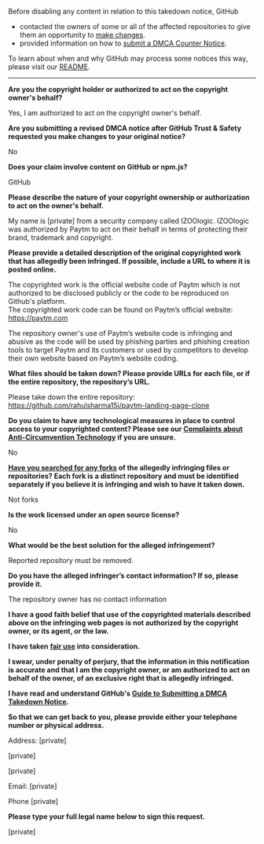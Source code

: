 Before disabling any content in relation to this takedown notice, GitHub
- contacted the owners of some or all of the affected repositories to give them an opportunity to [make changes](https://docs.github.com/en/github/site-policy/dmca-takedown-policy#a-how-does-this-actually-work).
- provided information on how to [submit a DMCA Counter Notice](https://docs.github.com/en/articles/guide-to-submitting-a-dmca-counter-notice).

To learn about when and why GitHub may process some notices this way, please visit our [README](https://github.com/github/dmca/blob/master/README.md#anatomy-of-a-takedown-notice).

---

**Are you the copyright holder or authorized to act on the copyright owner's behalf?**

Yes, I am authorized to act on the copyright owner's behalf.

**Are you submitting a revised DMCA notice after GitHub Trust & Safety requested you make changes to your original notice?**

No

**Does your claim involve content on GitHub or npm.js?**

GitHub

**Please describe the nature of your copyright ownership or authorization to act on the owner's behalf.**

My name is [private] from a security company called IZOOlogic. IZOOlogic was authorized by Paytm to act on their behalf in terms of protecting their brand, trademark and copyright.

**Please provide a detailed description of the original copyrighted work that has allegedly been infringed. If possible, include a URL to where it is posted online.**

The copyrighted work is the official website code of Paytm which is not authorized to be disclosed publicly or the code to be reproduced on Github's platform.  
The copyrighted work code can be found on Paytm’s official website: https://paytm.com

The repository owner's use of Paytm’s website code is infringing and abusive as the code will be used by phishing parties and phishing creation tools to target Paytm and its customers or used by competitors to develop their own website based on Paytm’s website coding.

**What files should be taken down? Please provide URLs for each file, or if the entire repository, the repository’s URL.**

Please take down the entire repository: https://github.com/rahulsharma15j/paytm-landing-page-clone

**Do you claim to have any technological measures in place to control access to your copyrighted content? Please see our <a href=https://docs.github.com/articles/guide-to-submitting-a-dmca-takedown-notice#complaints-about-anti-circumvention-technology>Complaints about Anti-Circumvention Technology</a> if you are unsure.**

No

**<a href=https://docs.github.com/articles/dmca-takedown-policy#b-what-about-forks-or-whats-a-fork>Have you searched for any forks</a> of the allegedly infringing files or repositories? Each fork is a distinct repository and must be identified separately if you believe it is infringing and wish to have it taken down.**

Not forks

**Is the work licensed under an open source license?**

No

**What would be the best solution for the alleged infringement?**

Reported repository must be removed.

**Do you have the alleged infringer’s contact information? If so, please provide it.**

The repository owner has no contact information

**I have a good faith belief that use of the copyrighted materials described above on the infringing web pages is not authorized by the copyright owner, or its agent, or the law.**

**I have taken <a href=https://www.lumendatabase.org/topics/22>fair use</a> into consideration.**

**I swear, under penalty of perjury, that the information in this notification is accurate and that I am the copyright owner, or am authorized to act on behalf of the owner, of an exclusive right that is allegedly infringed.**

**I have read and understand GitHub's <a href=https://docs.github.com/articles/guide-to-submitting-a-dmca-takedown-notice/>Guide to Submitting a DMCA Takedown Notice</a>.**

**So that we can get back to you, please provide either your telephone number or physical address.**

Address: [private]  

[private]  

[private]  

Email: [private]  

Phone [private]  

**Please type your full legal name below to sign this request.**

[private]
